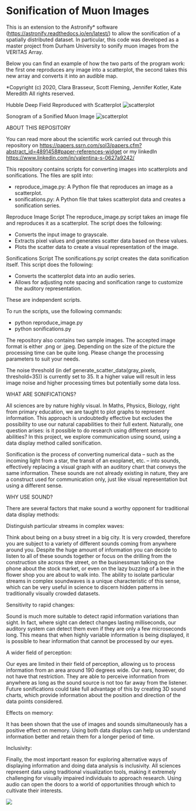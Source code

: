 # Sonification of Muon Images
This is an extension to the Astronify* software (https://astronify.readthedocs.io/en/latest/) to allow the sonification of a spatially distributed dataset. In particular, this code was developed as a master project from Durham University to sonify muon images from the VERITAS Array. 

Below you can find an example of how the two parts of the program work: the first one reproduces any image into a scatterplot, the second takes this new array and converts it into an audible map.

*Copyright (c) 2020, Clara Brasseur, Scott Fleming, Jennifer Kotler, Kate Meredith All rights reserved.

Hubble Deep Field Reproduced with Scatterplot
![scatterplot](https://user-images.githubusercontent.com/124456367/219119184-79512fcf-3a87-433d-a4b8-f44fa02bfb0a.png)

Sonogram of a Sonified Muon Image 
![scatterplot](https://user-images.githubusercontent.com/124456367/219119146-1c6934f1-8680-4a2f-98e5-94b563e82737.png)








ABOUT THIS REPOSITORY 


You can read more about the scientific work carried out through this repository on https://papers.ssrn.com/sol3/papers.cfm?abstract_id=4891458#paper-references-widget or my linkedIn https://www.linkedin.com/in/valentina-s-0627a9242/


This repository contains scripts for converting images into scatterplots and sonifications. The files are split into:

- reproduce_image.py: A Python file that reproduces an image as a scatterplot.
- sonifications.py: A Python file that takes scatterplot data and creates a sonification series.

Reproduce Image Script
  The reproduce_image.py script takes an image file and reproduces it as a scatterplot. The script does the following:

  - Converts the input image to grayscale.
  - Extracts pixel values and generates scatter data based on these values.
  - Plots the scatter data to create a visual representation of the image.

Sonifications Script
  The sonifications.py script creates the data sonification itself. This script does the following:

  - Converts the scatterplot data into an audio series.
  - Allows for adjusting note spacing and sonification range to customize the auditory representation.

These are independent scripts.

To run the scripts, use the following commands:
- python reproduce_image.py
- python sonifications.py

The repository also contains two sample images. The accepted image format is either .png or .jpeg.
Depending on the size of the picture the processing time can be quite long. 
Please change the processing parameters to suit your needs. 


The noise threshold (in def generate_scatter_data(gray_pixels, threshold=35)) is currently set to 35. It a higher value will result in less image noise and higher processing times but potentially some data loss. 








WHAT ARE SONIFICATIONS?

  All sciences are by nature highly visual. In Maths, Physics, Biology, right from primary education, we are taught to plot graphs to represent information. This approach is undoubtedly effective but excludes the possibility to use our natural capabilities to their full extent. Naturally, one question arises: is it possible to do research using different sensory abilities?
In this project, we explore communication using sound, using a data display method called sonification.

  Sonification is the process of converting numerical data – such as the incoming light from a star, the transit of an exoplanet, etc. – into sounds, effectively replacing a visual graph with an auditory chart that conveys the same information.
These sounds are not already existing in nature, they are a construct used for communication only, just like visual representation but using a different sense.

WHY USE SOUND?

There are several factors that make sound a worthy opponent for traditional data display methods:

  Distinguish particular streams in complex waves:
  
Think about being on a busy street in a big city. It is very crowded, therefore you are subject to a variety of different sounds coming from anywhere around you. Despite the huge amount of information you can decide to listen to all of these sounds together or focus on the drilling from the construction site across the street, on the businessman talking on the phone about the stock market, or even on the lazy buzzing of a bee in the flower shop you are about to walk into.
The ability to isolate particular streams in complex soundwaves is a unique characteristic of this sense, which can be very useful in science to discern hidden patterns in traditionally visually crowded datasets.

  Sensitivity to rapid changes:
  
Sound is much more suitable to detect rapid information variations than sight. In fact, where sight can detect changes lasting milliseconds, our auditory system can detect them even if they are only a few microseconds long. This means that when highly variable information is being displayed, it is possible to hear information that cannot be processed by our eyes.

  A wider field of perception:

Our eyes are limited in their field of perception, allowing us to process information from an area around 190 degrees wide. Our ears, however, do not have that restriction. They are able to perceive information from anywhere as long as the sound source is not too far away from the listener. Future sonifications could take full advantage of this by creating 3D sound charts, which provide information about the position and direction of the data points considered.

  Effects on memory:

It has been shown that the use of images and sounds simultaneously has a positive effect on memory. Using both data displays can help us understand information better and retain them for a longer period of time.

  Inclusivity:
  
Finally, the most important reason for exploring alternative ways of displaying information and doing data analysis is inclusivity. All sciences represent data using traditional visualization tools, making it extremely challenging for visually impaired individuals to approach research. Using audio can open the doors to a world of opportunities through which to cultivate their interests.



![](https://github.com/vsulis5357/Sonification.git)
